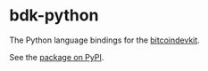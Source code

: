 # bdk-python
The Python language bindings for the [bitcoindevkit](https://github.com/bitcoindevkit).

See the [package on PyPI](https://pypi.org/project/bdkpython/).

